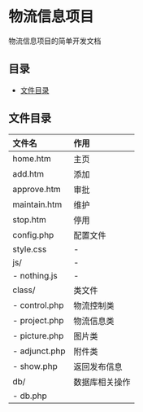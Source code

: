 物流信息项目
===

物流信息项目的简单开发文档

目录
---

- [文件目录](#文件目录)

文件目录
---

|文件名|作用|
|:-----|:---|
| home.htm		|	主页    |
| add.htm		|	添加    |
| approve.htm	|	审批    |
| maintain.htm	|	维护    |
| stop.htm		|	停用    |
| config.php	|	配置文件|
| style.css		|	-       |
| js/           |   -       |
|   - nothing.js|   -       |
| class/		|	类文件  |
|	- control.php|	物流控制类|
|	- project.php|	物流信息类|
|	- picture.php|	图片类|
|	- adjunct.php|	附件类|
| - show.php| 返回发布信息|
| db/           |   数据库相关操作|
|   - db.php   |                   |

